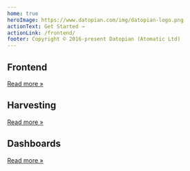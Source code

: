 ```yaml
---
home: true
heroImage: https://www.datopian.com/img/datopian-logo.png
actionText: Get Started →
actionLink: /frontend/
footer: Copyright © 2016-present Datopian (Atomatic Ltd)
---
```


<div class="features">
  <div class="feature">
    <h2>Frontend</h2>
    <p>
      <a href="/frontend/">Read more &raquo;</a>
    </p>
  </div>
  <div class="feature">
    <h2>Harvesting</h2>
    <p></p>
    <p>
      <a href="/harvesting/">Read more &raquo;</a>
    </p>
  </div>
  <div class="feature">
    <h2>Dashboards</h2>
    <p>
      <a href="/dashboards/">Read more &raquo;</a>
    </p>
  </div>
</div>

